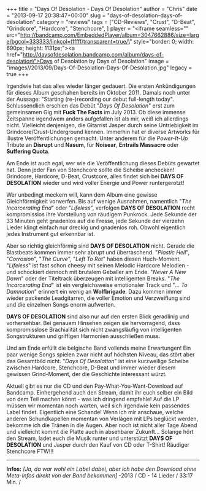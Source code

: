 +++
title = "Days Of Desolation - Days Of Desolation"
author = "Chris"
date = "2013-09-17 20:38:47+00:00"
slug = "days-of-desolation-days-of-desolation"
category = "reviews"
tags = ["CD-Reviews", "Crust", "D-Beat", "Grindcore", "Hardcore", "Stenchcore", ]
player = "<iframe seamless=\"\" src=\"http://bandcamp.com/EmbeddedPlayer/album=3047662886/size=large/bgcol=333333/linkcol=ffffff/transparent=true/\" style=\"border: 0; width: 690px; height: 1131px;\"><a href=\"http://daysofdesolation.bandcamp.com/album/days-of-desolation\">Days of Desolation by Days of Desolation</a></iframe>"
image = "images//2013/09/Days-Of-Desolation-Days-Of-Desolation.jpg"
legacy = true
+++

Irgendwie hat das alles wieder länger gedauert. Die ersten Ankündigungen für dieses Album geschahen bereits im Oktober 2011. Damals noch unter der Aussage: "Starting (re-)recording our debut full-length today". Schlussendlich erschien das Debüt "_Days Of Desolation_" erst zum gemeinsamen Gig mit **Fuck The Facts** im July 2013. Ob diese immense Zeitspanne irgendwem anders aufgefallen ist als mir, weiß ich allerdings nicht. Vielleicht denjenigen, die Gitarrist Jasper durch seine Untriebigkeit im Grindcore/Crust-Underground kennen. Immerhin hat er diverse Artworks für illustre Veröffentlichungen gemacht. Unter anderem für die _Power-It-Up_ Tribute an **Disrupt** und **Nasum**, für **Noisear**, **Entrails Massacre** oder **Suffering Quota**.

Am Ende ist auch egal, wer wie die Veröffentlichung dieses Debüts gewartet hat. Denn jeder Fan von Stenchcore sollte die Scheibe anchecken! Grindcore, Hardcore, D-Beat, Crustcore, alles findet sich bei **DAYS OF DESOLATION** wieder und wird voller Energie und Power runtergerotzt!

Wer unbedingt meckern will, kann dem Album eine gewisse Gleichförmigkeit vorwerfen. Bis auf wenige Ausnahmen, namentlich "_The Incarcerating End_" oder "_Lifeless_", verfolgen **DAYS OF DESOLATION** recht kompromisslos ihre Vorstellung von räudigem Punkrock. Jede Sekunde der 33 Minuten geht gnadenlos auf die Fresse, jede Sekunde der vierzehn Lieder klingt einfach nur dreckig und gnadenlos roh. Obwohl eigentlich jedes Instrument gut erkennbar ist.

Aber so richtig gleichförmig sind **DAYS OF DESOLATION** nicht. Gerade die Blastbeats kommen immer sehr abrupt und überraschend. "_Plastic Hell_", "_Corrosion_", "_The Curve_", "_Left To Rot_" haben diesen Huch-Moment. "_Lifeless_" ist fast schon cheesy mit seinen Melodic Hardcore Melodien - und schockiert dennoch mit brutalem Geballer am Ende. "_Never A New Dawn_" oder der Titeltrack überzeugen mit intelligenten Breaks. "_The Incarcerating End_" ist ein vergleichsweise emotionaler Track und "_... To Damnation_" erinnert ein wenig an **Wolfbrigade**.
Dazu kommen immer wieder packende Leadgitarren, die voller Emotion und Verzweiflung sind und die einzelnen Songs enorm aufwerten.

**DAYS OF DESOLATION** sind also nur auf den ersten Blick geradlinig und vorhersehbar. Bei genauem Hinsehen zeigen sie hervorragend, dass kompromisslose Brachialität sich nicht zwangsläufig von intelligenten Songstrukturen und griffigen Harmonien ausschließen muss.

Und am Ende erfüllt die belgische Band vollends meine Erwartungen! Ein paar wenige Songs spielen zwar nicht auf höchsten Niveau, das stört aber das Gesamtbild nicht. "_Days Of Desolation_" ist eine kurzweilige Scheibe zwischen Hardcore, Stenchcore, D-Beat und immer wieder diesem gewissen Grind-Moment, der die Geschichte interessant würzt.

Aktuell gibt es nur die CD und den Pay-What-You-Want-Download auf Bandcamp. Einhergehend auch den Stream, damit ihr euch selber ein Bild von dem Teil machen könnt - was ich dringend empfehle!
Auf die LP müssen wir momentan noch warten, weil sich irgendwie kein passendes Label findet. Eigentlich eine Schande! Wenn ich mir anschaue, welche anderen Schundkapellen momentan von Verlägen mit LPs beglückt werden, bekomme ich die Tränen in die Augen. Aber noch ist nicht aller Tage Abend und vielleicht kommt die Platte auch in absehbarer Zukunft... Solange hört den Stream, ladet euch die Musik runter und unterstützt **DAYS OF DESOLATION** und Jasper durch den Kauf von CD oder T-Shirt! Räudiger Stenchcore FTW!!!





---
**Infos:**
_[Ja, da war wohl ein Label dabei, aber ich habe den Download ohne Meta-Infos direkt von der Band bekommen]_ -2013 / 
CD - 14 Lieder / 33:17 Min. / 
